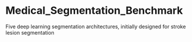 # Medical_Segmentation_Benchmark
Five deep learning segmentation architectures, initially designed for stroke lesion segmentation
